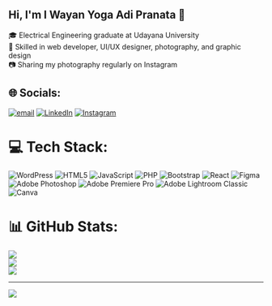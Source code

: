 ## Hi, I'm I Wayan Yoga Adi Pranata 👋

🎓 Electrical Engineering graduate at Udayana University </br>
🧠 Skilled in web developer, UI/UX designer, photography, and graphic design </br>
📷 Sharing my photography regularly on Instagram

## 🌐 Socials:
[![email](https://img.shields.io/badge/Email-D14836?logo=gmail&logoColor=white)](mailto:yogaadipranata10@gmail.com) [![LinkedIn](https://img.shields.io/badge/LinkedIn-%230077B5.svg?logo=linkedin&logoColor=white)](https://linkedin.com/in/yogaadipranata) [![Instagram](https://img.shields.io/badge/Instagram-%23E4405F.svg?logo=Instagram&logoColor=white)](https://instagram.com/yogaadipranata) 

# 💻 Tech Stack:
![WordPress](https://img.shields.io/badge/WordPress-%23117AC9.svg?style=for-the-badge&logo=WordPress&logoColor=white) ![HTML5](https://img.shields.io/badge/html5-%23E34F26.svg?style=for-the-badge&logo=html5&logoColor=white) ![JavaScript](https://img.shields.io/badge/javascript-%23323330.svg?style=for-the-badge&logo=javascript&logoColor=%23F7DF1E) ![PHP](https://img.shields.io/badge/php-%23777BB4.svg?style=for-the-badge&logo=php&logoColor=white) ![Bootstrap](https://img.shields.io/badge/bootstrap-%238511FA.svg?style=for-the-badge&logo=bootstrap&logoColor=white) ![React](https://img.shields.io/badge/react-%2320232a.svg?style=for-the-badge&logo=react&logoColor=%2361DAFB) ![Figma](https://img.shields.io/badge/figma-%23F24E1E.svg?style=for-the-badge&logo=figma&logoColor=white) ![Adobe Photoshop](https://img.shields.io/badge/adobe%20photoshop-%2331A8FF.svg?style=for-the-badge&logo=adobe%20photoshop&logoColor=white) ![Adobe Premiere Pro](https://img.shields.io/badge/Adobe%20Premiere%20Pro-9999FF.svg?style=for-the-badge&logo=Adobe%20Premiere%20Pro&logoColor=white) ![Adobe Lightroom Classic](https://img.shields.io/badge/Adobe%20Lightroom%20Classic-31A8FF.svg?style=for-the-badge&logo=Adobe%20Lightroom%20Classic&logoColor=white) ![Canva](https://img.shields.io/badge/Canva-%2300C4CC.svg?style=for-the-badge&logo=Canva&logoColor=white) 
# 📊 GitHub Stats:
![](https://github-readme-stats.vercel.app/api?username=yogaadipranata&theme=dark&hide_border=true&include_all_commits=false&count_private=false)<br/>
![](https://nirzak-streak-stats.vercel.app/?user=yogaadipranata&theme=dark&hide_border=true)<br/>
![](https://github-readme-stats.vercel.app/api/top-langs/?username=yogaadipranata&theme=dark&hide_border=true&include_all_commits=false&count_private=false&layout=compact)

---
[![](https://visitcount.itsvg.in/api?id=yogaadipranata&icon=0&color=0)](https://visitcount.itsvg.in)

